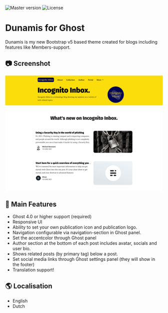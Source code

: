 ![Master version](https://img.shields.io/github/package-json/v/boumannm/dunamis-ghost-theme/master?style=flat-square)
![License](https://img.shields.io/github/license/SpookThemes/dunamis-ghost-theme?style=flat-square)

# Dunamis for Ghost
Dunamis is my new Bootstrap v5 based theme created for blogs including features like Members-support.

## 📷 Screenshot
![Dunamis main](https://github.com/boumannm/dunamis-ghost-theme/raw/master/assets/screenshot-desktop.png)

## 📃 Main Features
- Ghost 4.0 or higher support (required)
- Responsive UI
- Ability to set your own publication icon and publication logo.
- Navigation configurable via navigation-section in Ghost panel.
- Set the accentcolor through Ghost panel
- Author section at the bottom of each post includes avatar, socials and user bio.
- Shows related posts (by primary tag) below a post.
- Set social media links through Ghost settings panel (they will show in the footer)
- Translation support!

## 🌎 Localisation
- English
- Dutch